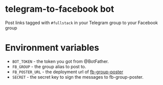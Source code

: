# telegram-to-facebook bot

Post links tagged with `#fullstack` in your Telegram group to your Facebook group

# Environment variables

- `BOT_TOKEN` - the token you got from @BotFather.
- `FB_GROUP` - the group alias to post to.
- `FB_POSTER_URL` - the deployment url of [fb-group-poster](https://github.com/Schniz/fb-group-poster)
- `SECRET` - the secret key to sign the messages to fb-group-poster.
